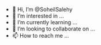 - 👋 Hi, I’m @SoheilSalehy
- 👀 I’m interested in ...
- 🌱 I’m currently learning ...
- 💞️ I’m looking to collaborate on ...
- 📫 How to reach me ...

<!---
SoheilSalehy/SoheilSalehy is a ✨ special ✨ repository because its `README.md` (this file) appears on your GitHub profile.
You can click the Preview link to take a look at your changes.esese
--->
